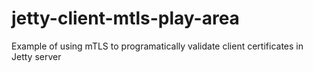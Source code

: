 # jetty-client-mtls-play-area
Example of using mTLS to programatically validate client certificates in Jetty server
